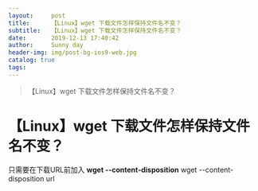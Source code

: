 ```yaml
---
layout:     post
title:      【Linux】wget 下载文件怎样保持文件名不变？
subtitle:   【Linux】wget 下载文件怎样保持文件名不变？
date:       2019-12-13 17:40:42
author:     Sunny day
header-img: img/post-bg-ios9-web.jpg
catalog: true
tags:
---
```


>【Linux】wget 下载文件怎样保持文件名不变？

# 【Linux】wget 下载文件怎样保持文件名不变？


只需要在下载URL前加入 **wget --content-disposition**
wget --content-disposition url

 


